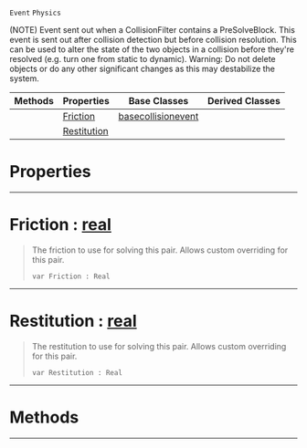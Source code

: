  `Event` `Physics`



(NOTE) Event sent out when a CollisionFilter contains a PreSolveBlock. This event is sent out after collision detection but before collision resolution. This can be used to alter the state of the two objects in a collision before they're resolved (e.g. turn one from static to dynamic). Warning: Do not delete objects or do any other significant changes as this may destabilize the system.

|Methods|Properties|Base Classes|Derived Classes|
|---|---|---|---|
| |[ Friction](https://github.com/ArendDanielek/ZeroDocsTest/blob/master/code_reference/class_reference/presolveevent.markdown#friction-zero-engine-doc)|[basecollisionevent](https://github.com/ArendDanielek/ZeroDocsTest/blob/master/code_reference/class_reference/basecollisionevent.markdown)| |
| |[ Restitution](https://github.com/ArendDanielek/ZeroDocsTest/blob/master/code_reference/class_reference/presolveevent.markdown#restitution-zero-engine)| | |


 #  Properties


---  
 #  Friction : [real](https://github.com/ArendDanielek/ZeroDocsTest/blob/master/code_reference/zilch_base_types/real.markdown)

> The friction to use for solving this pair. Allows custom overriding for this pair.
> ``` lang=cpp, name=Zilch
> var Friction : Real


---  
 #  Restitution : [real](https://github.com/ArendDanielek/ZeroDocsTest/blob/master/code_reference/zilch_base_types/real.markdown)

> The restitution to use for solving this pair. Allows custom overriding for this pair.
> ``` lang=cpp, name=Zilch
> var Restitution : Real


---  
 #  Methods


---  
 
  
  
  
  
  
  
  

 